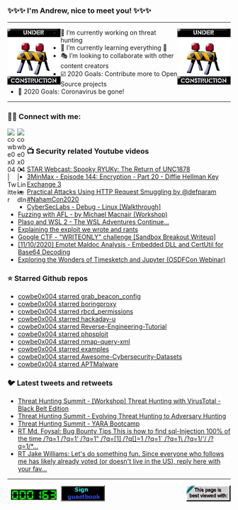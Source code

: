 ### ✨✨✨ I'm Andrew, nice to meet you! ✨✨✨

---
<img align="left" width="120px" src="https://raw.githubusercontent.com/cowbe0x004/cowbe0x004/master/images/image004.gif" />
<img align="right" width="120px" src="https://raw.githubusercontent.com/cowbe0x004/cowbe0x004/master/images/image004.gif" />

- 📖 I’m currently working on threat hunting
- 📘 I’m currently learning everything 🤣
- 🎭 I’m looking to collaborate with other content creators
- ☑️ 2020 Goals: Contribute more to Open Source projects
- 🦠 2020 Goals: Coronavirus be gone!

---

### 🤝🏽 Connect with me:
[<img align="left" alt="cowbe0x004 | Twitter" width="22px" src="https://cdn.jsdelivr.net/npm/simple-icons@v3/icons/twitter.svg" />][twitter]
[<img align="left" alt="cowbe0x004 | LinkedIn" width="22px" src="https://cdn.jsdelivr.net/npm/simple-icons@v3/icons/linkedin.svg" />][linkedin]

<!--
[<img align="left" alt="cowbe0x004.com" width="22px" src="https://raw.githubusercontent.com/iconic/open-iconic/master/svg/globe.svg" />][website]
[<img align="left" alt="cowbe0x004 | YouTube" width="22px" src="https://cdn.jsdelivr.net/npm/simple-icons@v3/icons/youtube.svg" />][youtube]
[<img align="left" alt="cowbe0x004 | Instagram" width="22px" src="https://cdn.jsdelivr.net/npm/simple-icons@v3/icons/instagram.svg" />][instagram]
-->

<br />

### 📺 Security related Youtube videos
<!-- YOUTUBE:START -->
- [STAR Webcast: Spooky RYUKy: The Return of UNC1878](https://www.youtube.com/watch?v=BhjQ6zsCVSc)
- [3MinMax - Episode 144: Encryption - Part 20 - Diffie Hellman Key Exchange 3](https://www.youtube.com/watch?v=TZb-Clw66wI)
- [Practical Attacks Using HTTP Request Smuggling by @defparam #NahamCon2020](https://www.youtube.com/watch?v=3tpnuzFLU8g)
- [CyberSecLabs - Debug - Linux [Walkthrough]](https://www.youtube.com/watch?v=J8v2QQ9ILto)
- [Fuzzing with AFL - by Michael Macnair (Workshop)](https://www.youtube.com/watch?v=6YLz9IGAGLw)
- [Plaso and WSL 2 - The WSL Adventures Continue...](https://www.youtube.com/watch?v=g9V6OUCe12k)
- [Explaining the exploit we wrote and rants](https://www.youtube.com/watch?v=t-t7D0vQNmo)
- [Google CTF - "WRITEONLY" challenge [Sandbox Breakout Writeup]](https://www.youtube.com/watch?v=-u3727VFxP8)
- [[11/10/2020] Emotet Maldoc Analysis - Embedded DLL and CertUtil for Base64 Decoding](https://www.youtube.com/watch?v=NzzS9DqPPfw)
- [Exploring the Wonders of Timesketch and Jupyter (OSDFCon Webinar)](https://www.youtube.com/watch?v=zQUmo6rvQH4)
<!-- YOUTUBE:END -->

### ⭐ Starred Github repos
<!-- GITHUB_STAR:START -->
- [cowbe0x004 starred grab_beacon_config](https://github.com/whickey-r7/grab_beacon_config)
- [cowbe0x004 starred boringproxy](https://github.com/boringproxy/boringproxy)
- [cowbe0x004 starred rbcd_permissions](https://github.com/NinjaStyle82/rbcd_permissions)
- [cowbe0x004 starred hackaday-u](https://github.com/wrongbaud/hackaday-u)
- [cowbe0x004 starred Reverse-Engineering-Tutorial](https://github.com/mytechnotalent/Reverse-Engineering-Tutorial)
- [cowbe0x004 starred phpsploit](https://github.com/nil0x42/phpsploit)
- [cowbe0x004 starred nmap-query-xml](https://github.com/honze-net/nmap-query-xml)
- [cowbe0x004 starred examples](https://github.com/elastic/examples)
- [cowbe0x004 starred Awesome-Cybersecurity-Datasets](https://github.com/shramos/Awesome-Cybersecurity-Datasets)
- [cowbe0x004 starred APTMalware](https://github.com/cyber-research/APTMalware)
<!-- GITHUB_STAR:END -->

### 🐦 Latest tweets and retweets
<!-- TWEETS:START -->
- [Threat Hunting Summit - [Workshop] Threat Hunting with VirusTotal - Black Belt Edition](https://twitter.com/cowbe0x004/status/1329101788662915080)
- [Threat Hunting Summit - Evolving Threat Hunting to Adversary Hunting](https://twitter.com/cowbe0x004/status/1329101751740477443)
- [Threat Hunting Summit - YARA Bootcamp](https://twitter.com/cowbe0x004/status/1329091504237912064)
- [RT Md. Foysal: Bug Bounty Tips This is how to find sql-Injection 100% of the time /?q=1 /?q=1' /?q=1" /?q=[1] /?q[]=1 /?q=1` /?q=1\ /?q=1/*'*/ /?q=1/*...](https://twitter.com/foysal_127000/status/1326771530278334466)
- [RT Jake Williams: Let's do something fun. Since everyone who follows me has likely already voted (or doesn't live in the US), reply here with your fav...](https://twitter.com/MalwareJake/status/1323621891211481094)
<!-- TWEETS:END -->

---

[<img align="left" width="120px" src="https://raw.githubusercontent.com/cowbe0x004/cowbe0x004/master/images/visitors.gif" />][visitor]
[<img align="left" alt="Sign My Guestbook" width="100px" src="https://raw.githubusercontent.com/cowbe0x004/cowbe0x004/master/images/sign_guest_book.gif" />][guestbook]
[<img align="right" width="100px" src="https://raw.githubusercontent.com/cowbe0x004/cowbe0x004/master/images/netscape.gif" />][netscape]


[website]: https://cowbe0x004.com
[twitter]: https://twitter.com/cowbe0x004
[youtube]: https://youtube.com/
[instagram]: https://instagram.com/
[linkedin]: https://www.linkedin.com/in/anhuang/
[guestbook]: https://github.com/cowbe0x004/cowbe0x004/issues
[netscape]: https://github.com/cowbe0x004/cowbe0x004
[visitor]: https://github.com/cowbe0x004/cowbe0x004
